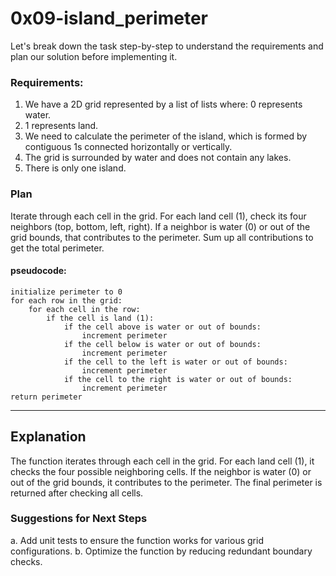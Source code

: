 # 0x09-island_perimeter
Let's break down the task step-by-step to understand the requirements and plan our solution before implementing it.

### Requirements:
1. We have a 2D grid represented by a list of lists where:
0 represents water.
2. 1 represents land.
3. We need to calculate the perimeter of the island, which is formed by contiguous 1s connected horizontally or vertically.
4. The grid is surrounded by water and does not contain any lakes.
5. There is only one island.

### Plan
Iterate through each cell in the grid.
For each land cell (1), check its four neighbors (top, bottom, left, right).
If a neighbor is water (0) or out of the grid bounds, that contributes to the perimeter.
Sum up all contributions to get the total perimeter.

#### pseudocode: 

```
initialize perimeter to 0
for each row in the grid:
    for each cell in the row:
        if the cell is land (1):
            if the cell above is water or out of bounds:
                increment perimeter
            if the cell below is water or out of bounds:
                increment perimeter
            if the cell to the left is water or out of bounds:
                increment perimeter
            if the cell to the right is water or out of bounds:
                increment perimeter
return perimeter

```
---
## Explanation
The function iterates through each cell in the grid.
For each land cell (1), it checks the four possible neighboring cells.
If the neighbor is water (0) or out of the grid bounds, it contributes to the perimeter.
The final perimeter is returned after checking all cells.
### Suggestions for Next Steps
a. Add unit tests to ensure the function works for various grid configurations.
b. Optimize the function by reducing redundant boundary checks.

